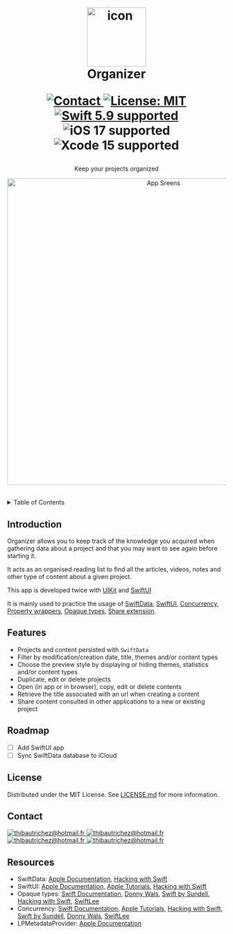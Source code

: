 <h1 align="center">
  <img src="https://github.com/richez/Organizer/assets/12537418/6f12012f-b1dc-44a2-85d0-ba00ddfe4e57" width="136" alt="icon"><br>
  Organizer<br>
  <p align="center">
    <a href="https://www.linkedin.com/in/thibaut-richez-719706144/">
      <img src="https://img.shields.io/badge/contact-thibautrichez-blue.svg?style=flat" alt="Contact">
    </a>
    <a href="LICENSE.md">
      <img src="https://img.shields.io/badge/license-MIT-red.svg?style=flat" alt="License: MIT">
    </a>
    <br>
    <a href="https://github.com/apple/swift">
      <img src="https://img.shields.io/badge/Swift-5.9-orange.svg" alt="Swift 5.9 supported">
    </a>
    <img src="https://img.shields.io/badge/iOS-17-blue.svg?style=flat" alt="iOS 17 supported">
    <img src="https://img.shields.io/badge/Xcode-15-blue.svg?style=flat" alt="Xcode 15 supported">
  </p>
</h1>
<p align="center">
  Keep your projects organized
</p>

<p align="center">
  <img src="https://github.com/richez/Organizer/assets/12537418/f5634b35-abff-41fd-920e-4bf01c698cf2" width="705" alt="App Sreens">
</p>


<br>

<!-- TABLE OF CONTENTS -->
<details>
  <summary>Table of Contents</summary>
  <ol>
    <li><a href="#introduction">Introduction</a></li>
    <li><a href="#features">Features</a></li>
    <li><a href="#license">License</a></li>
    <li><a href="#contact">Contact</a></li>
    <li><a href="#resources">Resources</a></li>
  </ol>
</details>

## Introduction
Organizer allows you to keep track of the knowledge you acquired when gathering data about a project and that you may want to see again before starting it.

It acts as an organised reading list to find all the articles, videos, notes and other type of content about a given project.

This app is developed twice with [UIKit](UIKit) and [SwiftUI](SwiftUI)

It is mainly used to practice the usage of   [SwiftData](https://developer.apple.com/documentation/swiftdata),  [SwiftUI](https://developer.apple.com/documentation/swiftui/),  [Concurrency](https://docs.swift.org/swift-book/documentation/the-swift-programming-language/concurrency/), [Property wrappers](https://docs.swift.org/swift-book/documentation/the-swift-programming-language/properties/#Property-Wrappers), [Opaque types](https://docs.swift.org/swift-book/documentation/the-swift-programming-language/opaquetypes/), [Share extension](https://developer.apple.com/library/archive/documentation/General/Conceptual/ExtensibilityPG/Share.html).

## Features
* Projects and content persisted with `SwiftData`
* Filter by modification/creation date, title, themes and/or content types
* Choose the preview style by displaying or hiding themes, statistics and/or content types
* Duplicate, edit or delete projects
* Open (in app or in browser), copy, edit or delete contents
* Retrieve the title associated with an url when creating a content
* Share content consulted in other applications to a new or existing project

## Roadmap
- [ ] Add SwiftUI app
- [ ] Sync SwiftData database to iCloud

## License
Distributed under the MIT License. See <a href="LICENSE.md">LICENSE.md</a> for more information.

## Contact
<a href="mailto:thibautrichez@hotmail.fr">
  <img src="https://img.shields.io/badge/Mail-8A2BE2.svg?style=flat" alt="thibautrichez@hotmail.fr">
</a>
<a href="https://www.linkedin.com/in/thibaut-richez-719706144/">
  <img src="https://img.shields.io/badge/Linkedin-8A2BE2.svg?style=flat" alt="thibautrichez@hotmail.fr">
</a>
<a href="https://www.malt.fr/profile/thibautrichez">
  <img src="https://img.shields.io/badge/Malt-8A2BE2.svg?style=flat" alt="thibautrichez@hotmail.fr">
</a>
<a href="https://github.com/richez">
  <img src="https://img.shields.io/badge/Github-8A2BE2.svg?style=flat" alt="thibautrichez@hotmail.fr">
</a>

## Resources
* SwiftData: [Apple Documentation](https://developer.apple.com/documentation/swiftdata),  [Hacking with Swift](https://www.hackingwithswift.com/quick-start/swiftdata)
* SwiftUI:  [Apple Documentation](https://developer.apple.com/documentation/swiftui/),  [Apple Tutorials](https://developer.apple.com/tutorials/swiftui), [Hacking with Swift](https://www.hackingwithswift.com/quick-start/swiftui)
* Opaque types: [Swift Documentation](https://docs.swift.org/swift-book/documentation/the-swift-programming-language/opaquetypes/), [Donny Wals](https://www.donnywals.com/whats-the-difference-between-any-and-some-in-swift-5-7/),  [Swift by Sundell](https://www.swiftbysundell.com/articles/referencing-generic-protocols-with-some-and-any-keywords/), [Hacking with Swift](https://www.hackingwithswift.com/swift/5.6/existential-any), [SwiftLee](https://www.avanderlee.com/swift/some-opaque-types/)
* Concurrency: [Swift Documentation](https://docs.swift.org/swift-book/documentation/the-swift-programming-language/concurrency/), [Apple Tutorials](https://developer.apple.com/tutorials/app-dev-training/adopting-swift-concurrency),  [Hacking with Swift](https://www.hackingwithswift.com/quick-start/concurrency),  [Swift by Sundell](https://www.swiftbysundell.com/discover/concurrency/), [Donny Wals](https://www.donnywals.com/the-basics-of-structured-concurrency-in-swift-explained/), [SwiftLee](https://www.avanderlee.com/concurrency/tasks/)
* LPMetadataProvider: [Apple Documentation](https://developer.apple.com/documentation/linkpresentation/lpmetadataprovider)
